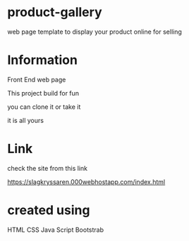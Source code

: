 # product-gallery

web page template to display your product online for selling

# Information

Front End web page

This project build for fun

you can clone it or take it

it is all yours

# Link

check the site from this link

https://slagkryssaren.000webhostapp.com/index.html

# created using

HTML
CSS
Java Script
Bootstrab
